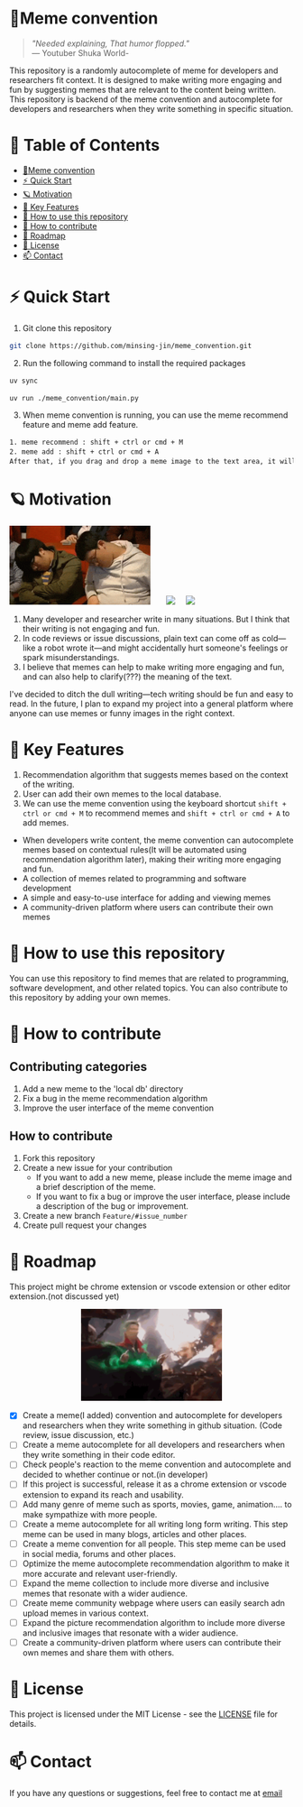 
# 👾Meme convention

> _"Needed explaining, That humor flopped."_  
>  — Youtuber Shuka World-

This repository is a randomly autocomplete of meme for developers and researchers fit context.
It is designed to make writing more engaging and fun by suggesting memes that are relevant to the content being written.
This repository is backend of the meme convention and autocomplete for developers and researchers when they write something in specific situation.

# 📖 Table of Contents
- [👾Meme convention](#-meme-convention)
- [⚡️ Quick Start](#quick-start)
- [🪐 Motivation](#-motivation)
- [🔑 Key Features](#-key-features)
- [🤷 How to use this repository](#-how-to-use-this-repository)
- [🤾 How to contribute](#-how-to-contribute)
- [🚗 Roadmap](#-roadmap)
- [📜 License](#-license)
- [📫 Contact](#-contact)

# ⚡️ Quick Start
1. Git clone this repository
```bash
git clone https://github.com/minsing-jin/meme_convention.git
```

2. Run the following command to install the required packages
```bash
uv sync
```

```bash
uv run ./meme_convention/main.py
```

3. When meme convention is running, you can use the meme recommend feature and meme add feature.
```bash
1. meme recommend : shift + ctrl or cmd + M
2. meme add : shift + ctrl or cmd + A 
After that, if you drag and drop a meme image to the text area, it will be added to the local db.
```

# 🪐️ Motivation

<p float="left">
  <img src="resources/readme/sleep_clap.gif" width="250" />
  &nbsp; <!-- adds spacing -->
  &nbsp;&nbsp;&nbsp;
  <img src="https://github.com/user-attachments/assets/0c5074ef-d235-4a70-9292-9c33c3fb8dcc" width="180" />
  &nbsp;&nbsp;&nbsp;
  <img src="resources/readme/koojacheol_why.gif" width="280" />
</p>

1. Many developer and researcher write in many situations. But I think that their writing is not engaging and fun.
2. In code reviews or issue discussions, plain text can come off as cold—like a robot wrote it—and might accidentally hurt someone's feelings or spark misunderstandings.
3. I believe that memes can help to make writing more engaging and fun, and can also help to clarify(???) the meaning of the text.

I've decided to ditch the dull writing—tech writing should be fun and easy to read.
In the future, I plan to expand my project into a general platform where anyone can use memes or funny images in the right context.


# 🔑 Key Features
1. Recommendation algorithm that suggests memes based on the context of the writing.
2. User can add their own memes to the local database.
3. We can use the meme convention using the keyboard shortcut `shift + ctrl or cmd + M` to recommend memes and `shift + ctrl or cmd + A` to add memes.

- When developers write content, the meme convention can autocomplete memes based on contextual rules(It will be automated using recommendation algorithm later), making their writing more engaging and fun.
- A collection of memes related to programming and software development
- A simple and easy-to-use interface for adding and viewing memes
- A community-driven platform where users can contribute their own memes

# 🤷 How to use this repository
You can use this repository to find memes that are related to programming, software development, and other related topics.
You can also contribute to this repository by adding your own memes.

# 🤾 How to contribute
## Contributing categories
1. Add a new meme to the 'local db' directory
2. Fix a bug in the meme recommendation algorithm
3. Improve the user interface of the meme convention

## How to contribute
1. Fork this repository
2. Create a new issue for your contribution
   - If you want to add a new meme, please include the meme image and a brief description of the meme.
   - If you want to fix a bug or improve the user interface, please include a description of the bug or improvement.
3. Create a new branch `Feature/#issue_number`
4. Create pull request your changes

# 🚗 Roadmap
This project might be chrome extension or vscode extension or other editor extension.(not discussed yet)

<p align="center">
    <img src="resources/readme/dr_strange.gif" width="250">
</p>

- [x] Create a meme(I added) convention and autocomplete for developers and researchers when they write something in github situation. (Code review, issue discussion, etc.)
- [ ] Create a meme autocomplete for all developers and researchers when they write something in their code editor.
- [ ] Check people's reaction to the meme convention and autocomplete and decided to whether continue or not.(in developer)
- [ ] If this project is successful, release it as a chrome extension or vscode extension to expand its reach and usability.
- [ ] Add many genre of meme such as sports, movies, game, animation.... to make sympathize with more people.
- [ ] Create a meme autocomplete for all writing long form writing. This step meme can be used in many blogs, articles and other places.
- [ ] Create a meme convention for all people. This step meme can be used in social media, forums and other places.
- [ ] Optimize the meme autocomplete recommendation algorithm to make it more accurate and relevant user-friendly.
- [ ] Expand the meme collection to include more diverse and inclusive memes that resonate with a wider audience.
- [ ] Create meme community webpage where users can easily search adn upload memes in various context.
- [ ] Expand the picture recommendation algorithm to include more diverse and inclusive images that resonate with a wider audience.
- [ ] Create a community-driven platform where users can contribute their own memes and share them with others.

# 📜 License
This project is licensed under the MIT License - see the [LICENSE](LICENSE) file for details.

# 📫 Contact
If you have any questions or suggestions, feel free to contact me at [email](mailto:developermisning@gmail.com)